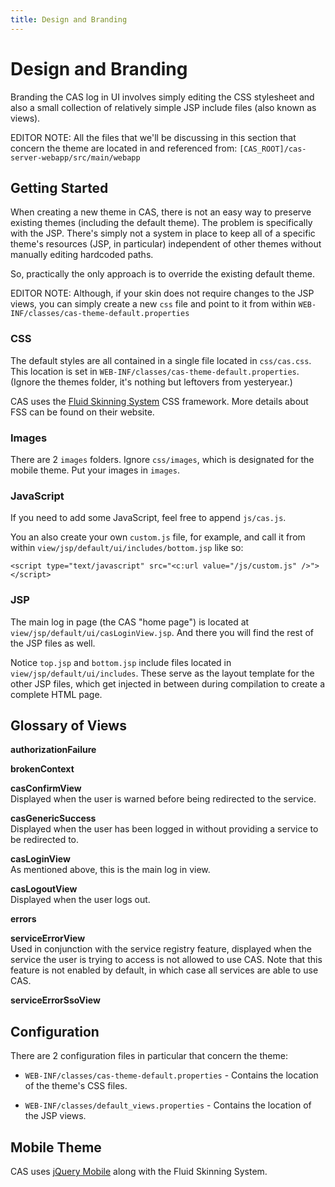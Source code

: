 ```yaml
---
title: Design and Branding
---
```


# Design and Branding

Branding the CAS log in UI involves simply editing the CSS stylesheet and also a small collection of relatively simple JSP include files (also known as views).

EDITOR NOTE: All the files that we'll be discussing in this section that concern the theme are located in and referenced from: `[CAS_ROOT]/cas-server-webapp/src/main/webapp`

## Getting Started

When creating a new theme in CAS, there is not an easy way to preserve existing themes (including the default theme). The problem is specifically with the JSP. There's simply not a system in place to keep all of a specific theme's resources (JSP, in particular) independent of other themes without manually editing hardcoded paths.

So, practically the only approach is to override the existing default theme.

EDITOR NOTE: Although, if your skin does not require changes to the JSP views, you can simply create a new `css` file and point to it from within `WEB-INF/classes/cas-theme-default.properties`

### CSS

The default styles are all contained in a single file located in `css/cas.css`. This location is set in `WEB-INF/classes/cas-theme-default.properties`. (Ignore the themes folder, it's nothing but leftovers from yesteryear.)

CAS uses the [Fluid Skinning System]() CSS framework. More details about FSS can be found on their website.

[Fluid Skinning System]: http://wiki.fluidproject.org/display/fluid/Fluid+Skinning+System+%28FSS%29

### Images

There are 2 `images` folders. Ignore `css/images`, which is designated for the mobile theme. Put your images in `images`.

### JavaScript

If you need to add some JavaScript, feel free to append `js/cas.js`.

You an also create your own `custom.js` file, for example, and call it from within `view/jsp/default/ui/includes/bottom.jsp` like so:

	<script type="text/javascript" src="<c:url value="/js/custom.js" />"></script>

### JSP

The main log in page (the CAS "home page") is located at `view/jsp/default/ui/casLoginView.jsp`. And there you will find the rest of the JSP files as well.

Notice `top.jsp` and `bottom.jsp` include files located in `view/jsp/default/ui/includes`. These serve as the layout template for the other JSP files, which get injected in between during compilation to create a complete HTML page.

## Glossary of Views

**authorizationFailure**  

**brokenContext**  

**casConfirmView**  
Displayed when the user is warned before being redirected to the service.

**casGenericSuccess**  
Displayed when the user has been logged in without providing a service to be redirected to.

**casLoginView**  
As mentioned above, this is the main log in view.

**casLogoutView**  
Displayed when the user logs out.

**errors** 

**serviceErrorView**  
Used in conjunction with the service registry feature, displayed when the service the user is trying to access is not allowed to use CAS. Note that this feature is not enabled by default, in which case all services are able to use CAS.

**serviceErrorSsoView**   

## Configuration

There are 2 configuration files in particular that concern the theme:

* `WEB-INF/classes/cas-theme-default.properties` - Contains the location of the theme's CSS files.

* `WEB-INF/classes/default_views.properties` - Contains the location of the JSP views.

## Mobile Theme

CAS uses [jQuery Mobile]() along with the Fluid Skinning System.

[jQuery Mobile]: http://jquerymobile.com/